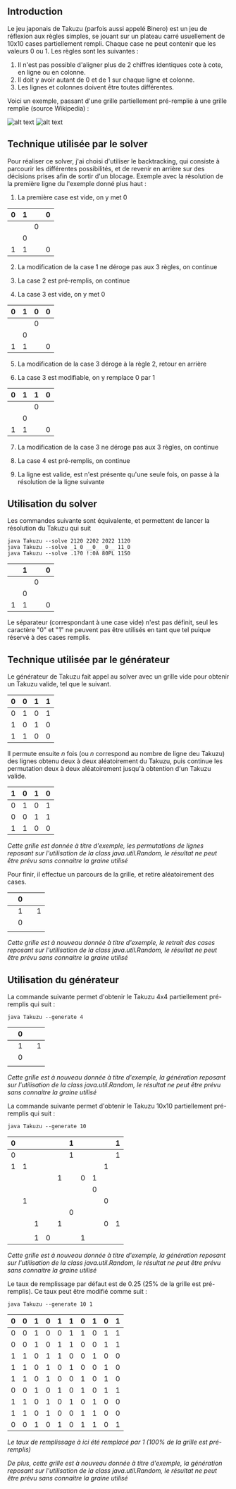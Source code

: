 ## Introduction

Le jeu japonais de Takuzu (parfois aussi appelé Binero) est un jeu de réflexion aux règles simples, se jouant sur un plateau carré usuellement de 10x10 cases partiellement rempli. Chaque case ne peut contenir que les valeurs 0 ou 1. Les règles sont les suivantes :

1. Il n'est pas possible d'aligner plus de 2 chiffres identiques cote à cote, en ligne ou en colonne.
2. Il doit y avoir autant de 0 et de 1 sur chaque ligne et colonne.
3. Les lignes et colonnes doivent être toutes différentes.

Voici un exemple, passant d'une grille partiellement pré-remplie à une grille remplie (source Wikipedia) :

![alt text](https://upload.wikimedia.org/wikipedia/commons/thumb/0/03/Takuzu_unsolved_grid.svg/120px-Takuzu_unsolved_grid.svg.png "Grille partiellement pré-remplie")
![alt text](https://upload.wikimedia.org/wikipedia/commons/thumb/6/68/Takuzu_solved_grid.svg/120px-Takuzu_solved_grid.svg.png "Grille remplie")

## Technique utilisée par le solver

Pour réaliser ce solver, j'ai choisi d'utiliser le backtracking, qui consiste à parcourir les différentes possibilités, et de revenir en arrière sur des décisions prises afin de sortir d'un blocage.
Exemple avec la résolution de la première ligne du l'exemple donné plus haut :

1) La première case est vide, on y met 0

| 0 | 1 |   | 0 |
|:-:|:-:|:-:|:-:|
|   |   | 0 |   |
|   | 0 |   |   |
| 1 | 1 |   | 0 |

2) La modification de la case 1 ne déroge pas aux 3 règles, on continue

3) La case 2 est pré-remplis, on continue

4) La case 3 est vide, on y met 0

| 0 | 1 | 0 | 0 |
|:-:|:-:|:-:|:-:|
|   |   | 0 |   |
|   | 0 |   |   |
| 1 | 1 |   | 0 |

5) La modification de la case 3 déroge à la règle 2, retour en arrière

6) La case 3 est modifiable, on y remplace 0 par 1

| 0 | 1 | 1 | 0 |
|:-:|:-:|:-:|:-:|
|   |   | 0 |   |
|   | 0 |   |   |
| 1 | 1 |   | 0 |

7) La modification de la case 3 ne déroge pas aux 3 règles, on continue

8) La case 4 est pré-remplis, on continue

9) La ligne est valide, est n'est présente qu'une seule fois, on passe à la résolution de la ligne suivante

## Utilisation du solver

Les commandes suivante sont équivalente, et permettent de lancer la résolution du Takuzu qui suit

    java Takuzu --solve 2120 2202 2022 1120
    java Takuzu --solve _1_0 __0_ _0__ 11_0
    java Takuzu --solve .1?0 !:0A 80PL 11S0


|   | 1 |   | 0 |
|:-:|:-:|:-:|:-:|
|   |   | 0 |   |
|   | 0 |   |   |
| 1 | 1 |   | 0 |

Le séparateur (correspondant à une case vide) n'est pas définit, seul les caractère "0" et "1" ne peuvent pas être utilisés en tant que tel puique réservé à des cases remplis.

## Technique utilisée par le générateur

Le générateur de Takuzu fait appel au solver avec un grille vide pour obtenir un Takuzu valide, tel que le suivant.

| 0 | 0 | 1 | 1 |
|:-:|:-:|:-:|:-:|
| 0 | 1 | 0 | 1 |
| 1 | 0 | 1 | 0 |
| 1 | 1 | 0 | 0 |

Il permute ensuite *n* fois (ou *n* correspond au nombre de ligne deu Takuzu) des lignes obtenu deux à deux aléatoirement du Takuzu, puis continue les permutation deux à deux aléatoirement jusqu'à obtention d'un Takuzu valide.

| 1 | 0 | 1 | 0 |
|:-:|:-:|:-:|:-:|
| 0 | 1 | 0 | 1 |
| 0 | 0 | 1 | 1 |
| 1 | 1 | 0 | 0 |

*Cette grille est donnée à titre d'exemple, les permutations de lignes reposant sur l'utilisation de la class java.util.Random, le résultat ne peut être prévu sans connaitre la graine utilisé*

Pour finir, il effectue un parcours de la grille, et retire aléatoirement des cases.

|   | 0 |   |   |
|:-:|:-:|:-:|:-:|
|   | 1 |   | 1 |
|   | 0 |   |   |
|   |   |   |   |

*Cette grille est à nouveau donnée à titre d'exemple, le retrait des cases reposant sur l'utilisation de la class java.util.Random, le résultat ne peut être prévu sans connaitre la graine utilisé*

## Utilisation du générateur

La commande suivante permet d'obtenir le Takuzu 4x4 partiellement pré-remplis qui suit :

    java Takuzu --generate 4

|   | 0 |   |   |
|:-:|:-:|:-:|:-:|
|   | 1 |   | 1 |
|   | 0 |   |   |
|   |   |   |   |

*Cette grille est à nouveau donnée à titre d'exemple, la génération reposant sur l'utilisation de la class java.util.Random, le résultat ne peut être prévu sans connaitre la graine utilisé*

La commande suivante permet d'obtenir le Takuzu 10x10 partiellement pré-remplis qui suit :

    java Takuzu --generate 10

| 0 |   |   |   |   | 1 |   |   |   | 1 |
|:-:|:-:|:-:|:-:|:-:|:-:|:-:|:-:|:-:|:-:|
| 0 |   |   |   |   | 1 |   |   |   | 1 |
| 1 | 1 |   |   |   |   |   |   | 1 |   |
|   |   |   |   | 1 |   | 0 | 1 |   |   |
|   |   |   |   |   |   |   | 0 |   |   |
|   | 1 |   |   |   |   |   |   | 0 |   |
|   |   |   |   |   | 0 |   |   |   |   |
|   |   | 1 |   | 1 |   |   |   | 0 | 1 |
|   |   |   |   |   |   |   |   |   |   |
|   |   | 1 | 0 |   |   | 1 |   |   |   |

*Cette grille est à nouveau donnée à titre d'exemple, la génération reposant sur l'utilisation de la class java.util.Random, le résultat ne peut être prévu sans connaitre la graine utilisé*

Le taux de remplissage par défaut est de 0.25 (25% de la grille est pré-remplis). Ce taux peut être modifié comme suit :

    java Takuzu --generate 10 1

| 0 | 0 | 1 | 0 | 1 | 1 | 0 | 1 | 0 | 1 |
|:-:|:-:|:-:|:-:|:-:|:-:|:-:|:-:|:-:|:-:|
| 0 | 0 | 1 | 0 | 0 | 1 | 1 | 0 | 1 | 1 |
| 0 | 0 | 1 | 0 | 1 | 1 | 0 | 0 | 1 | 1 |
| 1 | 1 | 0 | 1 | 1 | 0 | 0 | 1 | 0 | 0 |
| 1 | 1 | 0 | 1 | 0 | 1 | 0 | 0 | 1 | 0 |
| 1 | 1 | 0 | 1 | 0 | 0 | 1 | 0 | 1 | 0 |
| 0 | 0 | 1 | 0 | 1 | 0 | 1 | 0 | 1 | 1 |
| 1 | 1 | 0 | 1 | 0 | 1 | 0 | 1 | 0 | 0 |
| 1 | 1 | 0 | 1 | 0 | 0 | 1 | 1 | 0 | 0 |
| 0 | 0 | 1 | 0 | 1 | 0 | 1 | 1 | 0 | 1 |


*Le taux de remplissage à ici été remplacé par 1 (100% de la grille est pré-remplis)*

*De plus, cette grille est à nouveau donnée à titre d'exemple, la génération reposant sur l'utilisation de la class java.util.Random, le résultat ne peut être prévu sans connaitre la graine utilisé*
